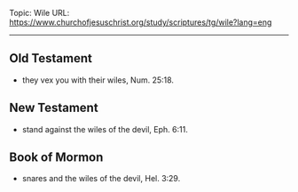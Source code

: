 Topic: Wile
URL: https://www.churchofjesuschrist.org/study/scriptures/tg/wile?lang=eng

---

## Old Testament

- they vex you with their wiles, Num. 25:18.

## New Testament

- stand against the wiles of the devil, Eph. 6:11.

## Book of Mormon

- snares and the wiles of the devil, Hel. 3:29.

